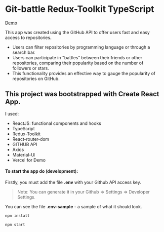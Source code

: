 # Git-battle Redux-Toolkit TypeScript
[Demo](https://git-battle-redux-toolkit.vercel.app/)

This app was created using the GitHub API to offer users fast and easy access to repositories.

- Users can filter repositories by programming language or through a search bar.
- Users can participate in "battles" between their friends or other repositories, comparing their popularity based on the number of followers or stars.
- This functionality provides an effective way to gauge the popularity of repositories on GitHub.

## This project was bootstrapped with Create React App.

I used:

- ReactJS: functional components and hooks
- TypeScript
- Redux-Toolkit
- React-router-dom
- GITHUB API
- Axios
- Material-UI
- Vercel for Demo

#### To start the app do (development):

Firstly, you must add the file **.env** with your Github API access key.

> Note: You can generate it in your Github => Settings => Developer Settings.

You can see the file **.env-sample** - a sample of what it should look.

```sh
npm install
```

```sh
npm start
```
